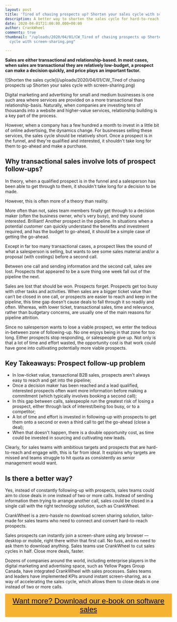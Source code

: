 ```yaml
---
layout: post
title: 'Tired of chasing prospects up? Shorten your sales cycle with screen-sharing '
description: A better way to shorten the sales cycle for hard-to-reach prospects
date: 2020-04-01T21:00:00.000+00:00
author: CrankWheel
comments: true
thumbnail: "/uploads/2020/04/01/CW_Tired of chasing prospects up Shorten your sales
  cycle with screen-sharing.png"

---
```

**Sales are either transactional and relationship-based. In most cases, when sales are transactional they are relatively low-budget, a prospect can make a decision quickly, and price plays an important factor.**

![Shorten the sales cycle](/uploads/2020/04/01/CW_Tired of chasing prospects up Shorten your sales cycle with screen-sharing.png)

Digital marketing and advertising for small and medium businesses is one such area where services are provided on a more transactional than relationship-basis. Naturally, when companies are investing tens of thousands into a website and higher-value services, relationship building is a key part of the process.

However, when a company has a few hundred a month to invest in a little bit of online advertising, the dynamics change. For businesses selling these services, the sales cycle should be relatively short. Once a prospect is in the funnel, and they're qualified and interested, it shouldn't take long for them to go-ahead and make a purchase.

## Why transactional sales involve lots of prospect follow-ups?

In theory, when a qualified prospect is in the funnel and a salesperson has been able to get through to them, it shouldn't take long for a decision to be made.

However, this is often more of a theory than reality.

More often than not, sales team members finally get through to a decision maker (often the business owner, who's very busy), and they sound interested. Brilliant! Another prospect in the pipeline. In situations when a potential customer can quickly understand the benefits and investment required, and has the budget to go-ahead, it should be a simple case of getting the go-ahead.

Except in far too many transactional cases, a prospect likes the sound of what a salesperson is selling, but wants to see some sales material and/or a proposal (with costings) before a second call.

Between one call and sending information and the second call, sales are lost. Prospects that appeared to be a sure thing one week fall out of the pipeline the next.

Sales are lost that should be won. Prospects forget. Prospects get too busy with other tasks and activities. When sales are a bigger ticket value than can’t be closed in one call, or prospects are easier to reach and keep in the pipeline, this time gap doesn't cause deals to fall through it so readily and often. Whereas, with lower ticket, transactional sales, time and relevance, rather than budgetary concerns, are usually one of the main reasons for pipeline attrition.

Since no salesperson wants to lose a viable prospect, we enter the tedious in-between zone of following-up. No one enjoys being in that zone for too long. Either prospects stop responding, or salespeople give up. Not only is that a lot of time and effort wasted, the opportunity cost is that work could have gone into cultivating potentially more viable prospects.

## Key Takeaways: Prospect follow-up problem

* In low-ticket value, transactional B2B sales, prospects aren't always easy to reach and get into the pipeline;
* Once a decision maker has been reached and a lead qualified, interested prospects often want more information before making a commitment (which typically involves booking a second call);
* In this gap between calls, salespeople run the greatest risk of losing a prospect, either through lack of interest/being too busy, or to a competitor;
* A lot of time and effort is invested in following-up with prospects to get them onto a second or even a third call to get the go-ahead (close a deal);
* When that doesn't happen, there is a double opportunity cost, as time could be invested in sourcing and cultivating new leads.

Clearly, for sales teams with ambitious targets and prospects that are hard-to-reach and engage with, this is far from ideal. It explains why targets are missed and teams struggle to hit quota as consistently as senior management would want.

## Is there a better way?

Yes, instead of constantly following-up with prospects, sales teams could aim to close deals in one instead of two or more calls. Instead of sending information then trying to arrange another call, sales could be closed in a single call with the right technology solution, such as CrankWheel.

CrankWheel is a zero-hassle no download screen sharing solution, tailor-made for sales teams who need to connect and convert hard-to-reach prospects.

Sales prospects can instantly join a screen-share using any browser — desktop or mobile, right there within that first call. No fuss, and no need to ask them to download anything. Sales teams use CrankWheel to cut sales cycles in half. Close more deals, faster.

Dozens of companies around the world, including enterprise players in the digital marketing and advertising space, such as Yellow Pages Group Canada, have integrated CrankWheel with sales processes. Sales teams and leaders have implemented KPIs around instant screen-sharing, as a way of accelerating the sales cycle, which allows them to close deals in one instead of two or more calls.

<style> .btn-signup { padding-top: 11px !important; border-radius: 0px !important; background-color: #f6b333; text-align: center; padding: 10px 20px !important; border: 0px !important; width: 100%; margin-bottom: 20px; } .btn-signup a { color: black !important; font-family: 'Titillium Web', sans-serif; font-size: 24px !important; font-weight: normal !important; } </style>

<div class="btn-signup"><a style="cursor: pointer;" href="/sign-up-to-download">Want more? Download our e-book on software sales</a></div>